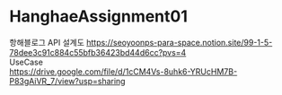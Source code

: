 # HanghaeAssignment01
항해블로그 API 설계도
https://seoyoonps-para-space.notion.site/99-1-5-78dee3c91c884c55bfb36423bd44d6cc?pvs=4<br>
UseCase<br>
https://drive.google.com/file/d/1cCM4Vs-8uhk6-YRUcHM7B-P83gAiVR_7/view?usp=sharing

